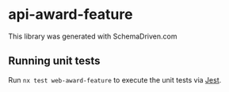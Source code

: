 
# api-award-feature

This library was generated with SchemaDriven.com

## Running unit tests

Run `nx test web-award-feature` to execute the unit tests via [Jest](https://jestjs.io).

